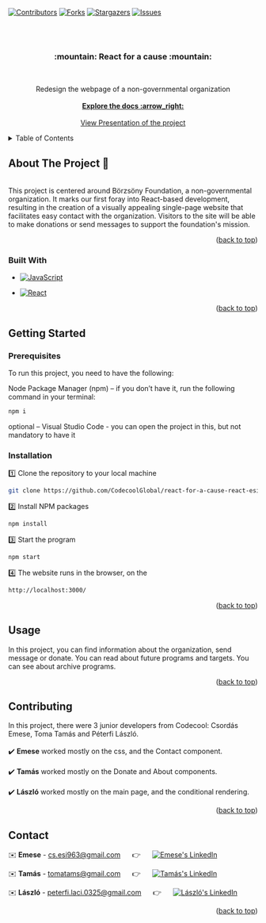 <div id="readme-top"></div>

[![Contributors][contributors-shield]][contributors-url]
[![Forks][forks-shield]][forks-url]
[![Stargazers][stars-shield]][stars-url]
[![Issues][issues-shield]][issues-url]

<br>
<br>

<h3 align="center"> :mountain:  React for a cause  :mountain: </h3>
<br>
  <p align="center">
    Redesign the webpage of a non-governmental organization
    <br>
    <br>
    <a href="https://github.com/CodecoolGlobal/react-for-a-cause-react-esicsordas"><strong>Explore the docs :arrow_right: </strong></a>
    <br />
    <br />
    <a href="https://docs.google.com/presentation/d/1-X3jND0dkqzAmYY4l4sFwnS58ejZHWccvsqwXEwFbs0/edit?usp=sharing">View Presentation of the project</a>
  </p>
</div>



<!-- TABLE OF CONTENTS -->
<details>
  <summary>Table of Contents</summary>
  <ol>
    <li>
      <a href="#about-the-project">About The Project</a>
      <ul>
        <li><a href="#built-with">Built With</a></li>
      </ul>
    </li>
    <li>
      <a href="#getting-started">Getting Started</a>
      <ul>
        <li><a href="#prerequisites">Prerequisites</a></li>
        <li><a href="#installation">Installation</a></li>
      </ul>
    </li>
    <li><a href="#usage">Usage</a></li>
    <li><a href="#contributing">Contributing</a></li>
    <li><a href="#contact">Contact</a></li>
  </ol>
</details>



<!-- ABOUT THE PROJECT -->
<div id="about-the-project"></div>

## About The Project :page_with_curl:	
<br />
This project is centered around Börzsöny Foundation, a non-governmental organization. It marks our first foray into React-based development, resulting in the creation of a visually appealing single-page website that facilitates easy contact with the organization. Visitors to the site will be able to make donations or send messages to support the foundation's mission.
<br />
<p align="right">(<a href="#readme-top">back to top</a>)</p>


<div id="built-with"></div>

### Built With


* [![JavaScript][JavaScript.img]][JavaScript-url]

* [![React][React.js]][React-url]

<p align="right">(<a href="#readme-top">back to top</a>)</p>



<!-- GETTING STARTED -->
<div id="getting-started"></div>

## Getting Started

<div id="prerequisites"></div>

### Prerequisites
To run this project, you need to have the following:

Node Package Manager (npm) – if you don’t have it, run the following command in your terminal:

  ```sh
  npm i
  ```
  
optional – Visual Studio Code  - you can open the project in this, but not mandatory to have it

<div id="installation"></div>

### Installation

:one: Clone the repository to your local machine
   ```sh
   git clone https://github.com/CodecoolGlobal/react-for-a-cause-react-esicsordas.git
   ```
:two: Install NPM packages
   ```sh
   npm install
   ```
:three: Start the program
   ```sh
   npm start
   ```
:four: The website runs in the browser, on the
   ```sh
   http://localhost:3000/
   ```

<p align="right">(<a href="#readme-top">back to top</a>)</p>



<!-- USAGE EXAMPLES -->
<div id="usage"></div>

## Usage

In this project, you can find information about the organization, send message or donate. You can read about future programs and targets.
You can see about archive programs.

<p align="right">(<a href="#readme-top">back to top</a>)</p>



<!-- CONTRIBUTING -->
<div id="contributing"></div>

## Contributing

In this project, there were 3 junior developers from Codecool: Csordás Emese, Toma Tamás and Péterfi László.
<br />
<br />
:heavy_check_mark: **Emese** worked mostly on the css, and the Contact component.
<br />
<br />
:heavy_check_mark: **Tamás** worked mostly on the Donate and About components.
<br />
<br />
:heavy_check_mark: **László** worked mostly on the main page, and the conditional rendering.
<br />

<p align="right">(<a href="#readme-top">back to top</a>)</p>




<!-- CONTACT -->
<div id="contact"></div>

## Contact

:envelope: **Emese** - cs.esi963@gmail.com &nbsp;&nbsp;&nbsp;&nbsp; :point_right: &nbsp;&nbsp;&nbsp;&nbsp; [![Emese's LinkedIn][linkedin-shield]][LinkedIn - Emese]

:envelope: **Tamás** - tomatams@gmail.com &nbsp;&nbsp;&nbsp;&nbsp; :point_right: &nbsp;&nbsp;&nbsp;&nbsp; [![Tamás's LinkedIn][linkedin-shield]][LinkedIn - Tamás]

:envelope: **László** - peterfi.laci.0325@gmail.com &nbsp;&nbsp;&nbsp;&nbsp; :point_right: &nbsp;&nbsp;&nbsp;&nbsp; [![László's LinkedIn][linkedin-shield]][LinkedIn - László]


<p align="right">(<a href="#readme-top">back to top</a>)</p>






<!-- MARKDOWN LINKS & IMAGES -->
<!-- https://www.markdownguide.org/basic-syntax/#reference-style-links -->
[contributors-shield]: https://img.shields.io/github/contributors/CodecoolGlobal/react-for-a-cause-react-esicsordas?style=for-the-badge
[contributors-url]: https://github.com/CodecoolGlobal/react-for-a-cause-react-esicsordas/graphs/contributors
[forks-shield]: https://img.shields.io/github/forks/CodecoolGlobal/react-for-a-cause-react-esicsordas?style=for-the-badge
[forks-url]: https://github.com/CodecoolGlobal/react-for-a-cause-react-esicsordas/forks
[stars-shield]: https://img.shields.io/github/stars/CodecoolGlobal/react-for-a-cause-react-esicsordas?style=for-the-badge
[stars-url]: https://github.com/CodecoolGlobal/react-for-a-cause-react-esicsordas/stargazers
[issues-shield]: https://img.shields.io/github/issues/CodecoolGlobal/react-for-a-cause-react-esicsordas?style=for-the-badge
[issues-url]: https://github.com/CodecoolGlobal/react-for-a-cause-react-esicsordas/issues
[linkedin-shield]: https://img.shields.io/badge/-LinkedIn-black.svg?style=for-the-badge&logo=linkedin&colorB=555
[linkedin-url]: https://linkedin.com/in/linkedin_username
[LinkedIn - Emese]: https://www.linkedin.com/in/emese-csordas-854553181/
[LinkedIn - Tamás]: https://www.linkedin.com/in/tomatams/
[LinkedIn - László]: https://www.linkedin.com/in/l%C3%A1szl%C3%B3-p%C3%A9terfi/
[JavaScript.img]: 	https://img.shields.io/badge/JavaScript-323330?style=for-the-badge&logo=javascript&logoColor=F7DF1E
[JavaScript-url]: https://www.javascript.com/
[React.js]: https://img.shields.io/badge/React-20232A?style=for-the-badge&logo=react&logoColor=61DAFB
[React-url]: https://reactjs.org/
